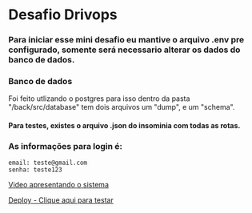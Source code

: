 # Desafio Drivops


### Para iniciar esse mini desafio eu mantive o arquivo .env pre configurado, somente será necessario alterar os dados do banco de dados.

### Banco de dados
Foi feito utlizando o postgres
para isso dentro da pasta "/back/src/database" tem dois arquivos um "dump", e um "schema".

#### Para testes, existes o arquivo .json do insominia com todas as rotas.

### As informações para login é:
```
email: teste@gmail.com
senha: teste123
```

[Video apresentando o sistema](https://youtu.be/OoHF_gNwdkw)

[Deploy - Clique aqui para testar](https://front-drivops.vercel.app/)

